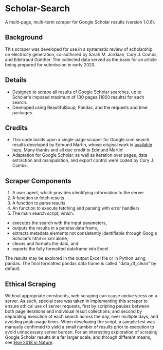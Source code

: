 # Scholar-Search
A multi-page, multi-term scraper for Google Scholar results (version 1.0.6).

## Background
This scraper was developed for use in a systematic review of scholarship on electricity generation, co-authored by Sarah M. Jordaan, Cory J. Combs, and Edeltraud Günther. The collected data served as the basis for an article being prepared for submission in early 2020.

## Details
* Designed to scrape all results of Google Scholar searches, up to Scholar's imposed maximum of 100 pages (1000 results) for each search.
* Developed using BeautifulSoup, Pandas, and the requests and time packages.

## Credits
* This code builds upon a single-page scraper for Google.com search results developed by Edmund Martin, whose original work is [available here](https://edmundmartin.com/scraping-google-with-python/). Many thanks and all due credit to Edmund Martin!
* Adaptation for Google Scholar, as well as iteration over pages, data extraction and manipulation, and export control were coded by Cory J. Combs.

## Scraper Components
1. A user agent, which provides identifying information to the server
2. A function to fetch results
3. A function to parse results
4. An function to execute fetching and parsing with error handlers
5. The main search script, which:
  * executes the search with the input parameters,
  * outputs the results in a pandas data frame,
  * extracts metadata elements not consistently identifiable through Google Scholar's html or xml alone,
  * cleans and formats the data, and
  * exports the fully formatted dataframe into Excel

The results may be explored in the output Excel file or in Python using pandas. The final formatted pandas data frame is called "data_df_clean" by default.

## Ethical Scraping
Without appropriate constraints, web scraping can cause undue stress on a server. As such, special care was taken in implementing this scraper to ensure ethical use of server requests, first by scripting pauses between both page iterations and individual result collections, and second by separating execution of each search across the day, over multiple days, and avoiding peak usage times. When developing the script, a sample test was manually confirmed to yield a small number of results prior to execution to avoid unnecessary server burden.
For an interesting exploration of scraping Google Scholar results at a far larger scale, and through different means, see [Else 2018 in Nature](https://www.nature.com/articles/d41586-018-04190-5).
